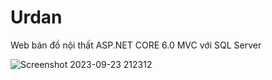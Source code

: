 # Urdan
Web bán đồ nội thất ASP.NET CORE 6.0 MVC với SQL Server

![Screenshot 2023-09-23 212312](https://github.com/duc82/Urdan/assets/117091346/0523272e-aea6-4796-a177-5ca95c902fd4)

